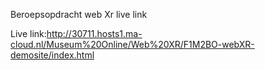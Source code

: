 Beroepsopdracht web Xr live link

Live link:http://30711.hosts1.ma-cloud.nl/Museum%20Online/Web%20XR/F1M2BO-webXR-demosite/index.html
   
